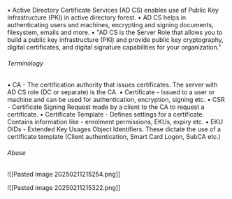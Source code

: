 
• Active Directory Certificate Services (AD CS) enables use of Public Key
Infrastructure (PKI) in active directory forest.
• AD CS helps in authenticating users and machines, encrypting and
signing documents, filesystem, emails and more.
• "AD CS is the Server Role that allows you to build a public key
infrastructure (PKI) and provide public key cryptography, digital
certificates, and digital signature capabilities for your organization."

###### Terminology

• CA - The certification authority that issues certificates. The server with AD CS
role (DC or separate) is the CA.
• Certificate - Issued to a user or machine and can be used for authentication,
encryption, signing etc.
• CSR - Certificate Signing Request made by a client to the CA to request a
certificate.
• Certificate Template - Defines settings for a certificate. Contains information
like - enrolment permissions, EKUs, expiry etc.
• EKU OIDs - Extended Key Usages Object Identifiers. These dictate the use of a
certificate template (Client authentication, Smart Card Logon, SubCA etc.)


###### Abuse

![[Pasted image 20250211215254.png]]


![[Pasted image 20250211215322.png]]




